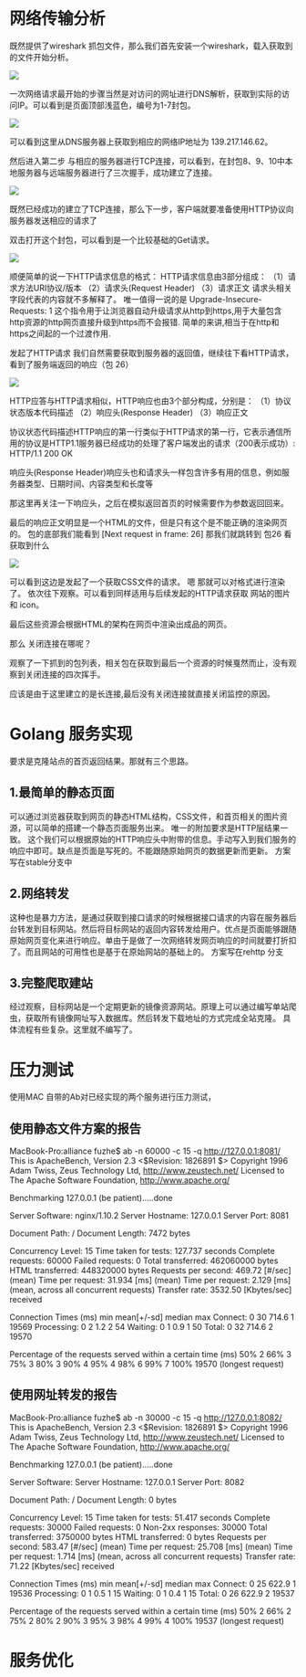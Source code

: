 # 网络传输分析

既然提供了wireshark 抓包文件，那么我们首先安装一个wireshark，载入获取到的文件开始分析。

![](https://raw.githubusercontent.com/Bearfu/pic/master/img/20190821163022.png)

一次网络请求最开始的步骤当然是对访问的网址进行DNS解析，获取到实际的访问IP。可以看到是页面顶部浅蓝色，编号为1-7封包。

![](https://raw.githubusercontent.com/Bearfu/pic/master/img/20190821163418.png)

可以看到这里从DNS服务器上获取到相应的网络IP地址为
139.217.146.62。

然后进入第二步 与相应的服务器进行TCP连接，可以看到，在封包8、9、10中本地服务器与远端服务器进行了三次握手，成功建立了连接。

![](https://raw.githubusercontent.com/Bearfu/pic/master/img/20190821164738.png)

既然已经成功的建立了TCP连接，那么下一步，客户端就要准备使用HTTP协议向服务器发送相应的请求了

双击打开这个封包，可以看到是一个比较基础的Get请求。

![](https://raw.githubusercontent.com/Bearfu/pic/master/img/20190821165154.png)

顺便简单的说一下HTTP请求信息的格式：
HTTP请求信息由3部分组成： 
（1）请求方法URI协议/版本 
（2）请求头(Request Header) 
（3）请求正文 
请求头相关字段代表的内容就不多解释了。
唯一值得一说的是 Upgrade-Insecure-Requests: 1
这个指令用于让浏览器自动升级请求从http到https,用于大量包含http资源的http网页直接升级到https而不会报错.
简单的来讲,相当于在http和https之间起的一个过渡作用.

发起了HTTP请求 我们自然需要获取到服务器的返回值，继续往下看HTTP请求，看到了服务端返回的响应（包 26）

![](https://raw.githubusercontent.com/Bearfu/pic/master/img/20190821172605.png)

HTTP应答与HTTP请求相似，HTTP响应也由3个部分构成，分别是： 
（1）协议状态版本代码描述 
（2）响应头(Response Header) 
（3）响应正文 

协议状态代码描述HTTP响应的第一行类似于HTTP请求的第一行，它表示通信所用的协议是HTTP1.1服务器已经成功的处理了客户端发出的请求（200表示成功）: 
HTTP/1.1 200 OK 

响应头(Response Header)响应头也和请求头一样包含许多有用的信息，例如服务器类型、日期时间、内容类型和长度等

那这里再关注一下响应头，之后在模拟返回首页的时候需要作为参数返回回来。

最后的响应正文明显是一个HTML的文件，但是只有这个是不能正确的渲染网页的。
包的底部我们能看到
[Next request in frame: 26]
那我们就跳转到 包26 看获取到什么

![](https://raw.githubusercontent.com/Bearfu/pic/master/img/20190821174609.png)

可以看到这边是发起了一个获取CSS文件的请求。
嗯 那就可以对格式进行渲染了。
依次往下观察。可以看到同样适用与后续发起的HTTP请求获取 网站的图片和 icon。

最后这些资源会根据HTML的架构在网页中渲染出成品的网页。

那么 关闭连接在哪呢？

观察了一下抓到的包列表，相关包在获取到最后一个资源的时候戛然而止，没有观察到关闭连接的四次挥手。

应该是由于这里建立的是长连接,最后没有关闭连接就直接关闭监控的原因。



# Golang 服务实现
要求是克隆站点的首页返回结果。那就有三个思路。
## 1.最简单的静态页面
可以通过浏览器获取到网页的静态HTML结构，CSS文件，和首页相关的图片资源，可以简单的搭建一个静态页面服务出来。
唯一的附加要求是HTTP层结果一致。
这个我们可以根据原始的HTTP响应头中附带的信息。手动写入到我们服务的响应中即可。缺点是页面是写死的。不能跟随原始网页的数据更新而更新。
方案写在stable分支中

## 2.网络转发
这种也是暴力方法，是通过获取到接口请求的时候根据接口请求的内容在服务器后台转发到目标网站。然后将目标网站的返回内容转发给用户。优点是页面能够跟随原始网页变化来进行响应。单由于是做了一次网络转发网页响应的时间就要打折扣了。而且网站的可用性也是基于在原始网站的基础上的。
方案写在rehttp 分支
## 3.完整爬取建站
经过观察，目标网站是一个定期更新的镜像资源网站。原理上可以通过编写单站爬虫，获取所有镜像网址写入数据库。然后转发下载地址的方式完成全站克隆。
具体流程有些复杂。这里就不编写了。

# 压力测试
使用MAC 自带的Ab对已经实现的两个服务进行压力测试，

## 使用静态文件方案的报告
MacBook-Pro:alliance fuzhe$ ab -n 60000 -c 15 -q http://127.0.0.1:8081/
This is ApacheBench, Version 2.3 <$Revision: 1826891 $>
Copyright 1996 Adam Twiss, Zeus Technology Ltd, http://www.zeustech.net/
Licensed to The Apache Software Foundation, http://www.apache.org/

Benchmarking 127.0.0.1 (be patient).....done


Server Software:        nginx/1.10.2
Server Hostname:        127.0.0.1
Server Port:            8081

Document Path:          /
Document Length:        7472 bytes

Concurrency Level:      15
Time taken for tests:   127.737 seconds
Complete requests:      60000
Failed requests:        0
Total transferred:      462060000 bytes
HTML transferred:       448320000 bytes
Requests per second:    469.72 [#/sec] (mean)
Time per request:       31.934 [ms] (mean)
Time per request:       2.129 [ms] (mean, across all concurrent requests)
Transfer rate:          3532.50 [Kbytes/sec] received

Connection Times (ms)
              min  mean[+/-sd] median   max
Connect:        0   30 714.6      1   19569
Processing:     0    2   1.2      2      54
Waiting:        0    1   0.9      1      50
Total:          0   32 714.6      2   19570

Percentage of the requests served within a certain time (ms)
  50%      2
  66%      3
  75%      3
  80%      3
  90%      4
  95%      4
  98%      6
  99%      7
 100%  19570 (longest request)

## 使用网址转发的报告
MacBook-Pro:alliance fuzhe$ ab -n 30000 -c 15 -q http://127.0.0.1:8082/
This is ApacheBench, Version 2.3 <$Revision: 1826891 $>
Copyright 1996 Adam Twiss, Zeus Technology Ltd, http://www.zeustech.net/
Licensed to The Apache Software Foundation, http://www.apache.org/

Benchmarking 127.0.0.1 (be patient).....done


Server Software:
Server Hostname:        127.0.0.1
Server Port:            8082

Document Path:          /
Document Length:        0 bytes

Concurrency Level:      15
Time taken for tests:   51.417 seconds
Complete requests:      30000
Failed requests:        0
Non-2xx responses:      30000
Total transferred:      3750000 bytes
HTML transferred:       0 bytes
Requests per second:    583.47 [#/sec] (mean)
Time per request:       25.708 [ms] (mean)
Time per request:       1.714 [ms] (mean, across all concurrent requests)
Transfer rate:          71.22 [Kbytes/sec] received

Connection Times (ms)
              min  mean[+/-sd] median   max
Connect:        0   25 622.9      1   19536
Processing:     0    1   0.5      1      15
Waiting:        0    1   0.4      1      15
Total:          0   26 622.9      2   19537

Percentage of the requests served within a certain time (ms)
  50%      2
  66%      2
  75%      2
  80%      2 
  90%      3
  95%      3
  98%      4
  99%      4
 100%  19537 (longest request)

# 服务优化

 









